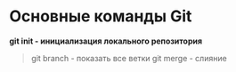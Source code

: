 # Основные команды Git
**git init - инициализация локального репозитория**
>git branch - показать все ветки 
>git merge - слияние 
